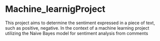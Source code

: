 # Machine_learnigProject
This project aims to determine the sentiment expressed in a piece of text, such as positive, negative. In the context of a machine learning project utilizing the Naive Bayes model for sentiment analysis from comments
